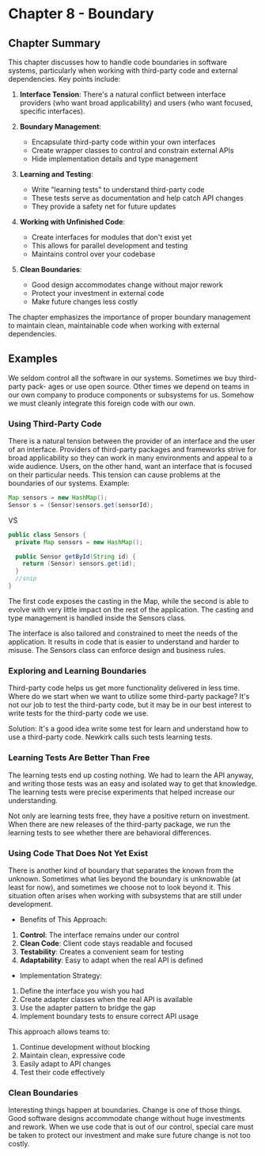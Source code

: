 # Chapter 8 - Boundary

## Chapter Summary

This chapter discusses how to handle code boundaries in software systems, particularly when working with third-party code and external dependencies. Key points include:

1. **Interface Tension**: There's a natural conflict between interface providers (who want broad applicability) and users (who want focused, specific interfaces).

2. **Boundary Management**:

   - Encapsulate third-party code within your own interfaces
   - Create wrapper classes to control and constrain external APIs
   - Hide implementation details and type management

3. **Learning and Testing**:

   - Write "learning tests" to understand third-party code
   - These tests serve as documentation and help catch API changes
   - They provide a safety net for future updates

4. **Working with Unfinished Code**:

   - Create interfaces for modules that don't exist yet
   - This allows for parallel development and testing
   - Maintains control over your codebase

5. **Clean Boundaries**:
   - Good design accommodates change without major rework
   - Protect your investment in external code
   - Make future changes less costly

The chapter emphasizes the importance of proper boundary management to maintain clean, maintainable code when working with external dependencies.

## Examples

We seldom control all the software in our systems. Sometimes we buy third-party pack- ages or use open source. Other times we depend on teams in our own company to produce components or subsystems for us. Somehow we must cleanly integrate this foreign code with our own.

### Using Third-Party Code

There is a natural tension between the provider of an interface and the user of an interface. Providers of third-party packages and frameworks strive for broad applicability so they can work in many environments and appeal to a wide audience. Users, on the other hand, want an interface that is focused on their particular needs. This tension can cause problems at the boundaries of our systems. Example:

```java
Map sensors = new HashMap();
Sensor s = (Sensor)sensors.get(sensorId);
```

VS

```java
public class Sensors {
  private Map sensors = new HashMap();

  public Sensor getById(String id) {
    return (Sensor) sensors.get(id);
  }
  //snip
}
```

The first code exposes the casting in the Map, while the second is able to evolve with very little impact on the rest of the application. The casting and type management is handled inside the Sensors class.

The interface is also tailored and constrained to meet the needs of the application. It results in code that is easier to understand and harder to misuse. The Sensors class can enforce design and business rules.

### Exploring and Learning Boundaries

Third-party code helps us get more functionality delivered in less time. Where do we start when we want to utilize some third-party package? It's not our job to test the third-party code, but it may be in our best interest to write tests for the third-party code we use.

Solution: It's a good idea write some test for learn and understand how to use a third-party code. Newkirk calls such tests learning tests.

### Learning Tests Are Better Than Free

The learning tests end up costing nothing. We had to learn the API anyway, and writing those tests was an easy and isolated way to get that knowledge. The learning tests were precise experiments that helped increase our understanding.

Not only are learning tests free, they have a positive return on investment. When there are new releases of the third-party package, we run the learning tests to see whether there are behavioral differences.

### Using Code That Does Not Yet Exist

There is another kind of boundary that separates the known from the unknown. Sometimes what lies beyond the boundary is unknowable (at least for now), and sometimes we choose not to look beyond it. This situation often arises when working with subsystems that are still under development.

- Benefits of This Approach:

1. **Control**: The interface remains under our control
2. **Clean Code**: Client code stays readable and focused
3. **Testability**: Creates a convenient seam for testing
4. **Adaptability**: Easy to adapt when the real API is defined

- Implementation Strategy:

1. Define the interface you wish you had
2. Create adapter classes when the real API is available
3. Use the adapter pattern to bridge the gap
4. Implement boundary tests to ensure correct API usage

This approach allows teams to:

1. Continue development without blocking
2. Maintain clean, expressive code
3. Easily adapt to API changes
4. Test their code effectively

### Clean Boundaries

Interesting things happen at boundaries. Change is one of those things. Good software designs accommodate change without huge investments and rework. When we use code that is out of our control, special care must be taken to protect our investment and make sure future change is not too costly.
